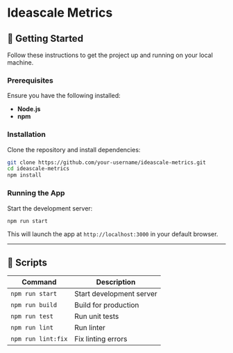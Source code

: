 # Ideascale Metrics

## 🚀 Getting Started

Follow these instructions to get the project up and running on your local machine.

### Prerequisites

Ensure you have the following installed:

- **Node.js**
- **npm**

### Installation

Clone the repository and install dependencies:

```bash
git clone https://github.com/your-username/ideascale-metrics.git
cd ideascale-metrics
npm install
```

### Running the App

Start the development server:

```bash
npm run start
```

This will launch the app at `http://localhost:3000` in your default browser.

---

## 🔧 Scripts

| Command             | Description                  |
| ------------------- | ---------------------------- |
| `npm run start`     | Start development server     |
| `npm run build`     | Build for production         |
| `npm run test`      | Run unit tests               |
| `npm run lint`      | Run linter                   |
| `npm run lint:fix`  | Fix linting errors           |

